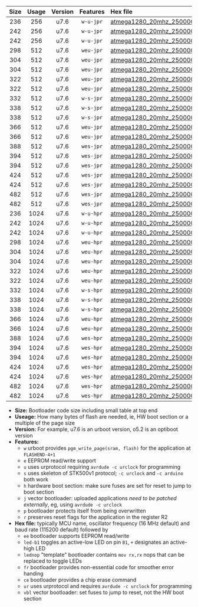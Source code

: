|Size|Usage|Version|Features|Hex file|
|:-:|:-:|:-:|:-:|:--|
|236|256|u7.6|`w-u-jpr`|[atmega1280_20mhz_250000bps_ur_vbl.hex](https://raw.githubusercontent.com/stefanrueger/urboot/main/bootloaders/atmega1280/fcpu_20mhz/250000_bps/atmega1280_20mhz_250000bps_ur_vbl.hex)|
|242|256|u7.6|`w-u-jpr`|[atmega1280_20mhz_250000bps_led+b7_ur_vbl.hex](https://raw.githubusercontent.com/stefanrueger/urboot/main/bootloaders/atmega1280/fcpu_20mhz/250000_bps/atmega1280_20mhz_250000bps_led+b7_ur_vbl.hex)|
|242|256|u7.6|`w-u-jpr`|[atmega1280_20mhz_250000bps_lednop_ur_vbl.hex](https://raw.githubusercontent.com/stefanrueger/urboot/main/bootloaders/atmega1280/fcpu_20mhz/250000_bps/atmega1280_20mhz_250000bps_lednop_ur_vbl.hex)|
|298|512|u7.6|`weu-jpr`|[atmega1280_20mhz_250000bps_ee_ur_vbl.hex](https://raw.githubusercontent.com/stefanrueger/urboot/main/bootloaders/atmega1280/fcpu_20mhz/250000_bps/atmega1280_20mhz_250000bps_ee_ur_vbl.hex)|
|304|512|u7.6|`weu-jpr`|[atmega1280_20mhz_250000bps_ee_led+b7_ur_vbl.hex](https://raw.githubusercontent.com/stefanrueger/urboot/main/bootloaders/atmega1280/fcpu_20mhz/250000_bps/atmega1280_20mhz_250000bps_ee_led+b7_ur_vbl.hex)|
|304|512|u7.6|`weu-jpr`|[atmega1280_20mhz_250000bps_ee_lednop_ur_vbl.hex](https://raw.githubusercontent.com/stefanrueger/urboot/main/bootloaders/atmega1280/fcpu_20mhz/250000_bps/atmega1280_20mhz_250000bps_ee_lednop_ur_vbl.hex)|
|322|512|u7.6|`weu-jpr`|[atmega1280_20mhz_250000bps_ee_led+b7_fr_ur_vbl.hex](https://raw.githubusercontent.com/stefanrueger/urboot/main/bootloaders/atmega1280/fcpu_20mhz/250000_bps/atmega1280_20mhz_250000bps_ee_led+b7_fr_ur_vbl.hex)|
|322|512|u7.6|`weu-jpr`|[atmega1280_20mhz_250000bps_ee_lednop_fr_ur_vbl.hex](https://raw.githubusercontent.com/stefanrueger/urboot/main/bootloaders/atmega1280/fcpu_20mhz/250000_bps/atmega1280_20mhz_250000bps_ee_lednop_fr_ur_vbl.hex)|
|332|512|u7.6|`w-s-jpr`|[atmega1280_20mhz_250000bps_vbl.hex](https://raw.githubusercontent.com/stefanrueger/urboot/main/bootloaders/atmega1280/fcpu_20mhz/250000_bps/atmega1280_20mhz_250000bps_vbl.hex)|
|338|512|u7.6|`w-s-jpr`|[atmega1280_20mhz_250000bps_led+b7_vbl.hex](https://raw.githubusercontent.com/stefanrueger/urboot/main/bootloaders/atmega1280/fcpu_20mhz/250000_bps/atmega1280_20mhz_250000bps_led+b7_vbl.hex)|
|338|512|u7.6|`w-s-jpr`|[atmega1280_20mhz_250000bps_lednop_vbl.hex](https://raw.githubusercontent.com/stefanrueger/urboot/main/bootloaders/atmega1280/fcpu_20mhz/250000_bps/atmega1280_20mhz_250000bps_lednop_vbl.hex)|
|366|512|u7.6|`weu-jpr`|[atmega1280_20mhz_250000bps_ee_led+b7_fr_ce_ur_vbl.hex](https://raw.githubusercontent.com/stefanrueger/urboot/main/bootloaders/atmega1280/fcpu_20mhz/250000_bps/atmega1280_20mhz_250000bps_ee_led+b7_fr_ce_ur_vbl.hex)|
|366|512|u7.6|`weu-jpr`|[atmega1280_20mhz_250000bps_ee_lednop_fr_ce_ur_vbl.hex](https://raw.githubusercontent.com/stefanrueger/urboot/main/bootloaders/atmega1280/fcpu_20mhz/250000_bps/atmega1280_20mhz_250000bps_ee_lednop_fr_ce_ur_vbl.hex)|
|388|512|u7.6|`wes-jpr`|[atmega1280_20mhz_250000bps_ee_vbl.hex](https://raw.githubusercontent.com/stefanrueger/urboot/main/bootloaders/atmega1280/fcpu_20mhz/250000_bps/atmega1280_20mhz_250000bps_ee_vbl.hex)|
|394|512|u7.6|`wes-jpr`|[atmega1280_20mhz_250000bps_ee_led+b7_vbl.hex](https://raw.githubusercontent.com/stefanrueger/urboot/main/bootloaders/atmega1280/fcpu_20mhz/250000_bps/atmega1280_20mhz_250000bps_ee_led+b7_vbl.hex)|
|394|512|u7.6|`wes-jpr`|[atmega1280_20mhz_250000bps_ee_lednop_vbl.hex](https://raw.githubusercontent.com/stefanrueger/urboot/main/bootloaders/atmega1280/fcpu_20mhz/250000_bps/atmega1280_20mhz_250000bps_ee_lednop_vbl.hex)|
|424|512|u7.6|`wes-jpr`|[atmega1280_20mhz_250000bps_ee_led+b7_fr_vbl.hex](https://raw.githubusercontent.com/stefanrueger/urboot/main/bootloaders/atmega1280/fcpu_20mhz/250000_bps/atmega1280_20mhz_250000bps_ee_led+b7_fr_vbl.hex)|
|424|512|u7.6|`wes-jpr`|[atmega1280_20mhz_250000bps_ee_lednop_fr_vbl.hex](https://raw.githubusercontent.com/stefanrueger/urboot/main/bootloaders/atmega1280/fcpu_20mhz/250000_bps/atmega1280_20mhz_250000bps_ee_lednop_fr_vbl.hex)|
|482|512|u7.6|`wes-jpr`|[atmega1280_20mhz_250000bps_ee_led+b7_fr_ce_vbl.hex](https://raw.githubusercontent.com/stefanrueger/urboot/main/bootloaders/atmega1280/fcpu_20mhz/250000_bps/atmega1280_20mhz_250000bps_ee_led+b7_fr_ce_vbl.hex)|
|482|512|u7.6|`wes-jpr`|[atmega1280_20mhz_250000bps_ee_lednop_fr_ce_vbl.hex](https://raw.githubusercontent.com/stefanrueger/urboot/main/bootloaders/atmega1280/fcpu_20mhz/250000_bps/atmega1280_20mhz_250000bps_ee_lednop_fr_ce_vbl.hex)|
|236|1024|u7.6|`w-u-hpr`|[atmega1280_20mhz_250000bps_ur.hex](https://raw.githubusercontent.com/stefanrueger/urboot/main/bootloaders/atmega1280/fcpu_20mhz/250000_bps/atmega1280_20mhz_250000bps_ur.hex)|
|242|1024|u7.6|`w-u-hpr`|[atmega1280_20mhz_250000bps_led+b7_ur.hex](https://raw.githubusercontent.com/stefanrueger/urboot/main/bootloaders/atmega1280/fcpu_20mhz/250000_bps/atmega1280_20mhz_250000bps_led+b7_ur.hex)|
|242|1024|u7.6|`w-u-hpr`|[atmega1280_20mhz_250000bps_lednop_ur.hex](https://raw.githubusercontent.com/stefanrueger/urboot/main/bootloaders/atmega1280/fcpu_20mhz/250000_bps/atmega1280_20mhz_250000bps_lednop_ur.hex)|
|298|1024|u7.6|`weu-hpr`|[atmega1280_20mhz_250000bps_ee_ur.hex](https://raw.githubusercontent.com/stefanrueger/urboot/main/bootloaders/atmega1280/fcpu_20mhz/250000_bps/atmega1280_20mhz_250000bps_ee_ur.hex)|
|304|1024|u7.6|`weu-hpr`|[atmega1280_20mhz_250000bps_ee_led+b7_ur.hex](https://raw.githubusercontent.com/stefanrueger/urboot/main/bootloaders/atmega1280/fcpu_20mhz/250000_bps/atmega1280_20mhz_250000bps_ee_led+b7_ur.hex)|
|304|1024|u7.6|`weu-hpr`|[atmega1280_20mhz_250000bps_ee_lednop_ur.hex](https://raw.githubusercontent.com/stefanrueger/urboot/main/bootloaders/atmega1280/fcpu_20mhz/250000_bps/atmega1280_20mhz_250000bps_ee_lednop_ur.hex)|
|322|1024|u7.6|`weu-hpr`|[atmega1280_20mhz_250000bps_ee_led+b7_fr_ur.hex](https://raw.githubusercontent.com/stefanrueger/urboot/main/bootloaders/atmega1280/fcpu_20mhz/250000_bps/atmega1280_20mhz_250000bps_ee_led+b7_fr_ur.hex)|
|322|1024|u7.6|`weu-hpr`|[atmega1280_20mhz_250000bps_ee_lednop_fr_ur.hex](https://raw.githubusercontent.com/stefanrueger/urboot/main/bootloaders/atmega1280/fcpu_20mhz/250000_bps/atmega1280_20mhz_250000bps_ee_lednop_fr_ur.hex)|
|332|1024|u7.6|`w-s-hpr`|[atmega1280_20mhz_250000bps.hex](https://raw.githubusercontent.com/stefanrueger/urboot/main/bootloaders/atmega1280/fcpu_20mhz/250000_bps/atmega1280_20mhz_250000bps.hex)|
|338|1024|u7.6|`w-s-hpr`|[atmega1280_20mhz_250000bps_led+b7.hex](https://raw.githubusercontent.com/stefanrueger/urboot/main/bootloaders/atmega1280/fcpu_20mhz/250000_bps/atmega1280_20mhz_250000bps_led+b7.hex)|
|338|1024|u7.6|`w-s-hpr`|[atmega1280_20mhz_250000bps_lednop.hex](https://raw.githubusercontent.com/stefanrueger/urboot/main/bootloaders/atmega1280/fcpu_20mhz/250000_bps/atmega1280_20mhz_250000bps_lednop.hex)|
|366|1024|u7.6|`weu-hpr`|[atmega1280_20mhz_250000bps_ee_led+b7_fr_ce_ur.hex](https://raw.githubusercontent.com/stefanrueger/urboot/main/bootloaders/atmega1280/fcpu_20mhz/250000_bps/atmega1280_20mhz_250000bps_ee_led+b7_fr_ce_ur.hex)|
|366|1024|u7.6|`weu-hpr`|[atmega1280_20mhz_250000bps_ee_lednop_fr_ce_ur.hex](https://raw.githubusercontent.com/stefanrueger/urboot/main/bootloaders/atmega1280/fcpu_20mhz/250000_bps/atmega1280_20mhz_250000bps_ee_lednop_fr_ce_ur.hex)|
|388|1024|u7.6|`wes-hpr`|[atmega1280_20mhz_250000bps_ee.hex](https://raw.githubusercontent.com/stefanrueger/urboot/main/bootloaders/atmega1280/fcpu_20mhz/250000_bps/atmega1280_20mhz_250000bps_ee.hex)|
|394|1024|u7.6|`wes-hpr`|[atmega1280_20mhz_250000bps_ee_led+b7.hex](https://raw.githubusercontent.com/stefanrueger/urboot/main/bootloaders/atmega1280/fcpu_20mhz/250000_bps/atmega1280_20mhz_250000bps_ee_led+b7.hex)|
|394|1024|u7.6|`wes-hpr`|[atmega1280_20mhz_250000bps_ee_lednop.hex](https://raw.githubusercontent.com/stefanrueger/urboot/main/bootloaders/atmega1280/fcpu_20mhz/250000_bps/atmega1280_20mhz_250000bps_ee_lednop.hex)|
|424|1024|u7.6|`wes-hpr`|[atmega1280_20mhz_250000bps_ee_led+b7_fr.hex](https://raw.githubusercontent.com/stefanrueger/urboot/main/bootloaders/atmega1280/fcpu_20mhz/250000_bps/atmega1280_20mhz_250000bps_ee_led+b7_fr.hex)|
|424|1024|u7.6|`wes-hpr`|[atmega1280_20mhz_250000bps_ee_lednop_fr.hex](https://raw.githubusercontent.com/stefanrueger/urboot/main/bootloaders/atmega1280/fcpu_20mhz/250000_bps/atmega1280_20mhz_250000bps_ee_lednop_fr.hex)|
|482|1024|u7.6|`wes-hpr`|[atmega1280_20mhz_250000bps_ee_led+b7_fr_ce.hex](https://raw.githubusercontent.com/stefanrueger/urboot/main/bootloaders/atmega1280/fcpu_20mhz/250000_bps/atmega1280_20mhz_250000bps_ee_led+b7_fr_ce.hex)|
|482|1024|u7.6|`wes-hpr`|[atmega1280_20mhz_250000bps_ee_lednop_fr_ce.hex](https://raw.githubusercontent.com/stefanrueger/urboot/main/bootloaders/atmega1280/fcpu_20mhz/250000_bps/atmega1280_20mhz_250000bps_ee_lednop_fr_ce.hex)|

- **Size:** Bootloader code size including small table at top end
- **Useage:** How many bytes of flash are needed, ie, HW boot section or a multiple of the page size
- **Version:** For example, u7.6 is an urboot version, o5.2 is an optiboot version
- **Features:**
  + `w` urboot provides `pgm_write_page(sram, flash)` for the application at `FLASHEND-4+1`
  + `e` EEPROM read/write support
  + `u` uses urprotocol requiring `avrdude -c urclock` for programming
  + `s` uses skeleton of STK500v1 protocol; `-c urclock` and `-c arduino` both work
  + `h` hardware boot section: make sure fuses are set for reset to jump to boot section
  + `j` vector bootloader: uploaded applications *need to be patched externally*, eg, using `avrdude -c urclock`
  + `p` bootloader protects itself from being overwritten
  + `r` preserves reset flags for the application in the register R2
- **Hex file:** typically MCU name, oscillator frequency (16 MHz default) and baud rate (115200 default) followed by
  + `ee` bootloader supports EEPROM read/write
  + `led-b1` toggles an active-low LED on pin `B1`, `+` designates an active-high LED
  + `lednop` "template" bootloader contains `mov rx,rx` nops that can be replaced to toggle LEDs
  + `fr` bootloader provides non-essential code for smoother error handing
  + `ce` bootloader provides a chip erase command
  + `ur` uses urprotocol and requires `avrdude -c urclock` for programming
  + `vbl` vector bootloader: set fuses to jump to reset, not the HW boot section

